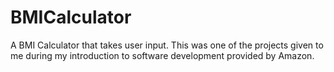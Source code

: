 # BMICalculator
A BMI Calculator that takes user input. This was one of the projects given to me during my introduction to software development provided by Amazon.

